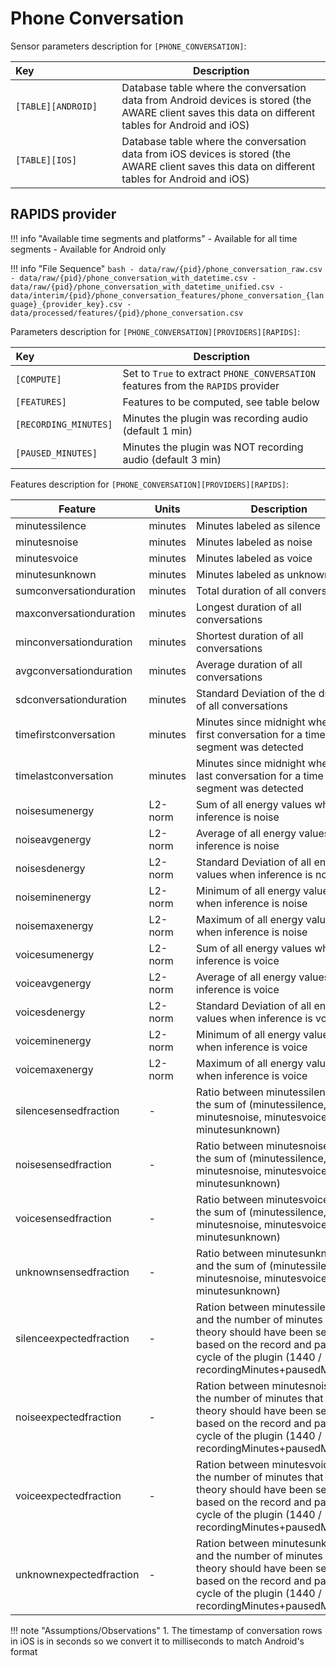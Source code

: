 # Phone Conversation

Sensor parameters description for `[PHONE_CONVERSATION]`:

|Key&nbsp;&nbsp;&nbsp;&nbsp;&nbsp;&nbsp;&nbsp;&nbsp;&nbsp;&nbsp;&nbsp;&nbsp;&nbsp;&nbsp;&nbsp;&nbsp;&nbsp;&nbsp;&nbsp;&nbsp;&nbsp;&nbsp;&nbsp;&nbsp;&nbsp;&nbsp;&nbsp;&nbsp;&nbsp;            | Description |
|----------------|-----------------------------------------------------------------------------------------------------------------------------------
|`[TABLE][ANDROID]`| Database table where the conversation data from Android devices is stored (the AWARE client saves this data on different tables for Android and iOS)
|`[TABLE][IOS]`| Database table where the conversation data from iOS devices is stored (the AWARE client saves this data on different tables for Android and iOS)

## RAPIDS provider

!!! info "Available time segments and platforms"
    - Available for all time segments
    - Available for Android only

!!! info "File Sequence"
    ```bash
    - data/raw/{pid}/phone_conversation_raw.csv
    - data/raw/{pid}/phone_conversation_with_datetime.csv
    - data/raw/{pid}/phone_conversation_with_datetime_unified.csv
    - data/interim/{pid}/phone_conversation_features/phone_conversation_{language}_{provider_key}.csv
    - data/processed/features/{pid}/phone_conversation.csv
    ```


Parameters description for `[PHONE_CONVERSATION][PROVIDERS][RAPIDS]`:

|Key&nbsp;&nbsp;&nbsp;&nbsp;&nbsp;&nbsp;&nbsp;&nbsp;&nbsp;&nbsp;&nbsp;&nbsp;&nbsp;&nbsp;&nbsp;&nbsp;&nbsp;&nbsp;&nbsp;&nbsp;&nbsp;&nbsp;&nbsp;&nbsp;&nbsp;&nbsp;&nbsp;&nbsp;&nbsp;            | Description |
|----------------|-----------------------------------------------------------------------------------------------------------------------------------
|`[COMPUTE]`| Set to `True` to extract `PHONE_CONVERSATION` features from the `RAPIDS` provider|
|`[FEATURES]` |         Features to be computed, see table below
|`[RECORDING_MINUTES]` | Minutes the plugin was recording audio (default 1 min)
|`[PAUSED_MINUTES]` |  Minutes the plugin was NOT recording audio (default 3 min)


Features description for `[PHONE_CONVERSATION][PROVIDERS][RAPIDS]`:

|Feature                    |Units      |Description|
|-------------------------- |---------- |---------------------------|
| minutessilence          | minutes | Minutes labeled as silence                                                                                                                                                                 |
| minutesnoise            | minutes | Minutes labeled as noise                                                                                                                                                                   |
| minutesvoice            | minutes | Minutes labeled as voice                                                                                                                                                                   |
| minutesunknown          | minutes | Minutes labeled as unknown                                                                                                                                                                 |
| sumconversationduration | minutes | Total duration of all conversations                                                                                                                                                        |
| maxconversationduration | minutes | Longest duration of all conversations                                                                                                                                                      |
| minconversationduration | minutes | Shortest duration of all conversations                                                                                                                                                     |
| avgconversationduration | minutes | Average duration of all conversations                                                                                                                                                      |
| sdconversationduration  | minutes | Standard Deviation of the duration of all conversations                                                                                                                                    |
| timefirstconversation   | minutes | Minutes since midnight when the first conversation for a time segment was detected                                                                                                          |
| timelastconversation    | minutes | Minutes since midnight when the last conversation for a time segment was detected                                                                                                           |
| noisesumenergy          | L2-norm | Sum of all energy values when inference is noise                                                                                                                                           |
| noiseavgenergy          | L2-norm | Average of all energy values when inference is noise                                                                                                                                       |
| noisesdenergy           | L2-norm | Standard Deviation of all energy values when inference is noise                                                                                                                            |
| noiseminenergy          | L2-norm | Minimum of all energy values when inference is noise                                                                                                                                       |
| noisemaxenergy          | L2-norm | Maximum of all energy values when inference is noise                                                                                                                                       |
| voicesumenergy          | L2-norm | Sum of all energy values when inference is voice                                                                                                                                           |
| voiceavgenergy          | L2-norm | Average of all energy values when inference is voice                                                                                                                                       |
| voicesdenergy           | L2-norm | Standard Deviation of all energy values when inference is voice                                                                                                                            |
| voiceminenergy          | L2-norm | Minimum of all energy values when inference is voice                                                                                                                                       |
| voicemaxenergy          | L2-norm | Maximum of all energy values when inference is voice                                                                                                                                       |
| silencesensedfraction   |   -      | Ratio between minutessilence and the sum of (minutessilence, minutesnoise, minutesvoice, minutesunknown)                                                                                   |
| noisesensedfraction     |   -      | Ratio between minutesnoise and the sum of (minutessilence, minutesnoise, minutesvoice, minutesunknown)                                                                                     |
| voicesensedfraction     |   -      | Ratio between minutesvoice and the sum of (minutessilence, minutesnoise, minutesvoice, minutesunknown)                                                                                     |
| unknownsensedfraction   |   -      | Ratio between minutesunknown and the sum of (minutessilence, minutesnoise, minutesvoice, minutesunknown)                                                                                   |
| silenceexpectedfraction |   -      | Ration between minutessilence and the number of minutes that in  theory should have been sensed based on the record and pause cycle of  the plugin (1440 / recordingMinutes+pausedMinutes) |
| noiseexpectedfraction   |   -      | Ration between minutesnoise and the number of minutes that in theory  should have been sensed based on the record and pause cycle of the  plugin (1440 / recordingMinutes+pausedMinutes)   |
| voiceexpectedfraction   |   -      | Ration between minutesvoice and the number of minutes that in theory  should have been sensed based on the record and pause cycle of the  plugin (1440 / recordingMinutes+pausedMinutes)   |
| unknownexpectedfraction |   -      | Ration between minutesunknown and the number of minutes that in  theory should have been sensed based on the record and pause cycle of  the plugin (1440 / recordingMinutes+pausedMinutes) |

!!! note "Assumptions/Observations"
    1. The timestamp of conversation rows in iOS is in seconds so we convert it to milliseconds to match Android's format
